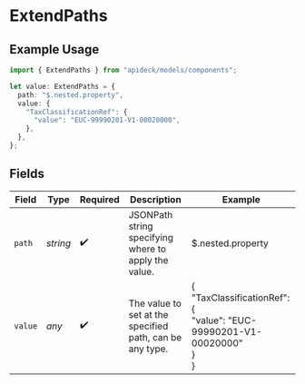 # ExtendPaths

## Example Usage

```typescript
import { ExtendPaths } from "apideck/models/components";

let value: ExtendPaths = {
  path: "$.nested.property",
  value: {
    "TaxClassificationRef": {
      "value": "EUC-99990201-V1-00020000",
    },
  },
};
```

## Fields

| Field                                                               | Type                                                                | Required                                                            | Description                                                         | Example                                                             |
| ------------------------------------------------------------------- | ------------------------------------------------------------------- | ------------------------------------------------------------------- | ------------------------------------------------------------------- | ------------------------------------------------------------------- |
| `path`                                                              | *string*                                                            | :heavy_check_mark:                                                  | JSONPath string specifying where to apply the value.                | $.nested.property                                                   |
| `value`                                                             | *any*                                                               | :heavy_check_mark:                                                  | The value to set at the specified path, can be any type.            | {<br/>"TaxClassificationRef": {<br/>"value": "EUC-99990201-V1-00020000"<br/>}<br/>} |